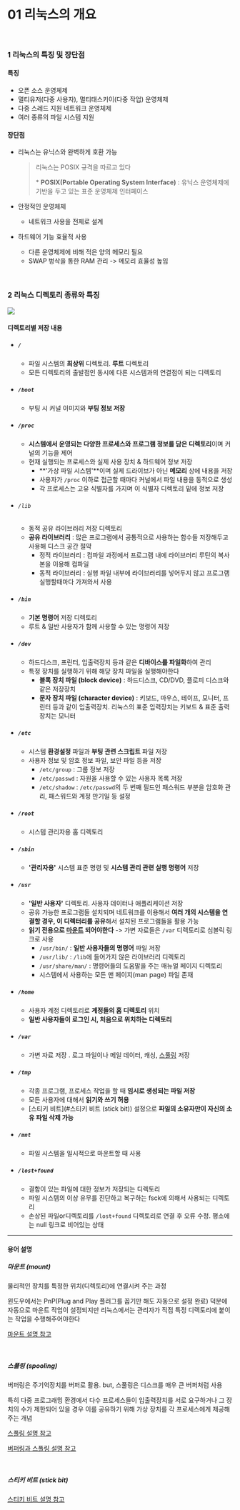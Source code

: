 # 01 리눅스의 개요 

<br>

### 1 리눅스의 특징 및 장단점

#### 특징

- 오픈 소스 운영체제
- 멀티유저(다중 사용자), 멀티태스키이(다중 작업) 운영체제
- 다중 스레드 지원 네트워크 운영체제
- 여러 종류의 파일 시스템 지원

#### 장단점

- 리눅스는 유닉스와 완벽하게 호환 가능

  > 리눅스는 POSIX 규격을 따르고 있다
  >
  > \* **POSIX(Portable Operating System Interface)** : 유닉스 운영체제에 기반을 두고 있는 표준 운영체제 인터페이스

- 안정적인 운영체제

  - 네트워크 사용을 전제로 설계

- 하드웨어 기능 효율적 사용

  - 다른 운영체제에 비해 적은 양의 메모리 필요
  - SWAP 벙삭을 통한 RAM 관리 -> 메모리 효율성 높임

<br>

### 2 리눅스 디렉토리 종류와 특징

<img src="http://www.doc.ic.ac.uk/~wjk/UnixIntro/dirtree.gif">

<br>

#### 디렉토리별 저장 내용

- ##### `/` 

  - 파일 시스템의 **최상위** 디렉토리. **루트** 디렉토리
  - 모든 디렉토리의 출발점인 동시에 다른 시스템과의 연결점이 되는 디렉토리

- ##### `/boot`

  - 부팅 시 커널 이미지와 **부팅 정보 저장**

- ##### `/proc`

  - **시스템에서 운영되는 다양한 프로세스와 프로그램 정보를 담은 디렉토리**이며 커널의 기능을 제어
  - 현재 실행되는 프로세스와 실제 사용 장치 & 하드웨어 정보 저장
    - **'가상 파일 시스템'**이며 실제 드라이브가 아닌 **메모리** 상에 내용을 저장
    - 사용자가 `/proc` 이하로 접근할 때마다 커널에서 파일 내용을 동적으로 생성
    - 각 프로세스는 고유 식별자를 가지며 이 식별자 디렉토리 밑에 정보 저장

- ###### `/lib`

  - 동적 공유 라이브러리 저장 디렉토리
  - **공유 라이브러리** : 많은 프로그램에서 공통적으로 사용하는 함수들 저장해두고 사용해 디스크 공간 절약
    - 정적 라이브러리 : 컴파일 과정에서 프로그램 내에 라이브러리 루틴의 복사본을 이용해 컴파일
    - 동적 라이브러리 : 실행 파일 내부에 라이브러리를 넣어두지 않고 프로그램 실행할때마다 가져와서 사용

- ##### `/bin`

  - **기본 명령어** 저장 디렉토리
  - 루트 & 일반 사용자가 함께 사용할 수 있는 명령어 저장

- ##### `/dev`

  - 하드디스크, 프린터, 입출력장치 등과 같은 **디바이스를 파일화**하여 관리
  - 특정 장치를 실행하기 위해 해당 장치 파일을 실행해야한다
    - **블록 장치 파일 (block device)** :  하드디스크, CD/DVD, 플로피 디스크와 같은 저장장치
    - **문자 장치 파일 (character device)** : 키보드, 마우스, 테이프, 모니터, 프린터 등과 같이 입출력장치. 리눅스의 표준 입력장치는 키보드 & 표준 출력장치는 모니터  

- ##### `/etc`

  - 시스템 **환경설정** 파일과 **부팅 관련 스크립트** 파일 저장
  - 사용자 정보 및 암호 정보 파일, 보안 파일 등을 저장
    - `/etc/group` : 그룹 정보 저장
    - `/etc/passwd` : 자원을 사용할 수 있는 사용자 목록 저장
    - `/etc/shadow` : `/etc/passwd`의 두 번째 필드인 패스워드 부분을 암호화 관리, 패스워드와 계정 만기일 등 설정

- ##### `/root`

  - 시스템 관리자용 홈 디렉토리

- ##### `/sbin`

  - **'관리자용'** 시스템 표준 명령 및 **시스템 관리 관련 실행 명령어** 저장

- ##### `/usr`

  - **'일반 사용자'** 디렉토리. 사용자 데이터나 애플리케이션 저장
  - 공유 가능한 프로그램들 설치되며 네트워크를 이용해서 **여러 개의 시스템을 연결할 경우, 이 디렉터리를 공유**해서 설치된 프로그램들을 활용 가능
  - **읽기 전용으로 [마운트](#마운트 (mount)) 되어야한다** -> 가변 자료들은 `/var` 디렉토리로 심볼릭 링크로 사용
    - `/usr/bin/` : **일반 사용자들의 명령어** 파일 저장
    - `/usr/lib/` : `/lib`에 들어가지 않은 라이브러리 디렉토리
    - `/usr/share/man/` : 명령어들의 도움말을 주는 매뉴얼 페이지 디렉토리
    - 시스템에서 사용하는 모든 맨 페이지(man page) 파일 존재

- ##### `/home`

  - 사용자 계정 디렉토리로 **계정들의 홈 디렉토리** 위치
  - **일반 사용자들이 로그인 시, 처음으로 위치하는 디렉토리** 

- ##### `/var`

  - 가변 자료 저장 . 로그 파일이나 메일 데이터, 캐싱, [스풀링](#스풀링 (spooling)) 저장

- ##### `/tmp`

  - 각종 프로그램, 프로세스 작업을 할 때 **임시로 생성되는 파일 저장**
  - 모든 사용자에 대해서 **읽기와 쓰기 허용**
  - [스티키 비트](#스티키 비트 (stick bit)) 설정으로 **파일의 소유자만이 자신의 소유 파일 삭제 가능**

- ##### `/mnt`

  - 파일 시스템을 일시적으로 마운트할 때 사용

- ##### `/lost+found`

  - 결함이 있는 파일에 대한 정보가 저장되는 디렉토리
  - 파일 시스템의 이상 유무를 진단하고 복구하는 fsck에 의해서 사용되는 디렉토리
  - 손상된 파일or디렉토리를 `/lost+found` 디렉토리로 연결 후 오류 수정. 평소에는 null 링크로 비어있는 상태













---

#### 용어 설명

##### 마운트 (mount)

물리적인 장치를 특정한 위치(디렉토리)에 연결시켜 주는 과정

윈도우에서는 PnP(Plug and Play 플러그를 꼽기만 해도 자동으로 설정 완료) 덕분에 자동으로 마운트 작업이 설정되지만 리눅스에서는 관리자가 직접 특정 디렉토리에 붙이는 작업을 수행해주어야한다 

[마운트 설명 참고](https://jhnyang.tistory.com/12)

<br>

##### 스풀링 (spooling)

버퍼링은 주기억장치를 버퍼로 활용. but, 스풀링은 디스크를 매우 큰 버퍼처럼 사용

특히 다중 프로그래밍 환경에서 다수 프로세스들이 입출력장치를 서로 요구하거나 그 장치의 수가 제한되어 있을 경우 이를 공유하기 위해 가상 장치를 각 프로세스에게 제공해주는 개념

[스풀링 설명 참고](https://travislife.tistory.com/40)

[버퍼링과 스풀링 설명 참고](https://vaert.tistory.com/99)

<br>

##### 스티키 비트 (stick bit)

[스티키 비트 설명 참고](https://blogger.pe.kr/384)